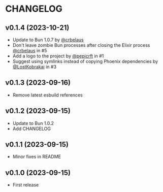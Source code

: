 # CHANGELOG

## v0.1.4 (2023-10-21)

* Update to Bun 1.0.7 by [@crbelaus](https://github.com/crbelaus)
* Don't leave zombie Bun processes after closing the Elixir process [@crbelaus](https://github.com/crbelaus) in #5
* Add a logo to the project by [@pepicrft](https://github.com/pepicrft) in #1
* Suggest using symlinks instead of copying Phoenix dependencies by [@LostKobrakai](https://github.com/LostKobrakai) in #3


## v0.1.3 (2023-09-16)

  * Remove latest esbuild references

## v0.1.2 (2023-09-15)

  * Update to Bun 1.0.2
  * Add CHANGELOG

## v0.1.1 (2023-09-15)

  * Minor fixes in README

## v0.1.0 (2023-09-15)

  * First release
